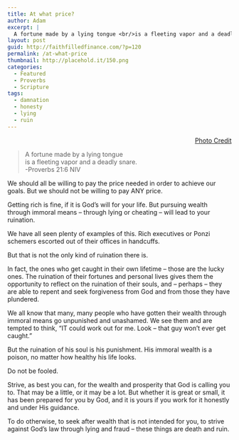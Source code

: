```yaml
---
title: At what price?
author: Adam
excerpt: |
  A fortune made by a lying tongue <br/>is a fleeting vapor and a deadly snare.<br/> &mdash; Proverbs 21:6 NIV
layout: post
guid: http://faithfilledfinance.com/?p=120
permalink: /at-what-price
thumbnail: http://placehold.it/150.png
categories:
  - Featured
  - Proverbs
  - Scripture
tags:
  - damnation
  - honesty
  - lying
  - ruin
---
```

<p style="text-align: right;">
  <a href="http://commons.wikimedia.org/wiki/File:Bonfire_inferno.jpg">Photo Credit</a>
</p>

> A fortune made by a lying tongue  
> is a fleeting vapor and a deadly snare.  
> -Proverbs 21:6 NIV

We should all be willing to pay the price needed in order to achieve our goals. But we should not be willing to pay ANY price.

Getting rich is fine, if it is God&rsquo;s will for your life. But pursuing wealth through immoral means &#8211; through lying or cheating &#8211; will lead to your ruination.

We have all seen plenty of examples of this. Rich executives or Ponzi schemers escorted out of their offices in handcuffs.

But that is not the only kind of ruination there is.

In fact, the ones who get caught in their own lifetime &#8211; those are the lucky ones. The ruination of their fortunes and personal lives gives them the opportunity to reflect on the ruination of their souls, and &#8211; perhaps &#8211; they are able to repent and seek forgiveness from God and from those they have plundered.

We all know that many, many people who have gotten their wealth through immoral means go unpunished and unashamed. We see them and are tempted to think, &ldquo;IT could work out for me. Look &#8211; that guy won&rsquo;t ever get caught.&rdquo;

But the ruination of his soul is his punishment. His immoral wealth is a poison, no matter how healthy his life looks.

Do not be fooled.

Strive, as best you can, for the wealth and prosperity that God is calling you to. That may be a little, or it may be a lot. But whether it is great or small, it has been prepared for you by God, and it is yours if you work for it honestly and under His guidance.

To do otherwise, to seek after wealth that is not intended for you, to strive against God&rsquo;s law through lying and fraud &#8211; these things are death and ruin.

